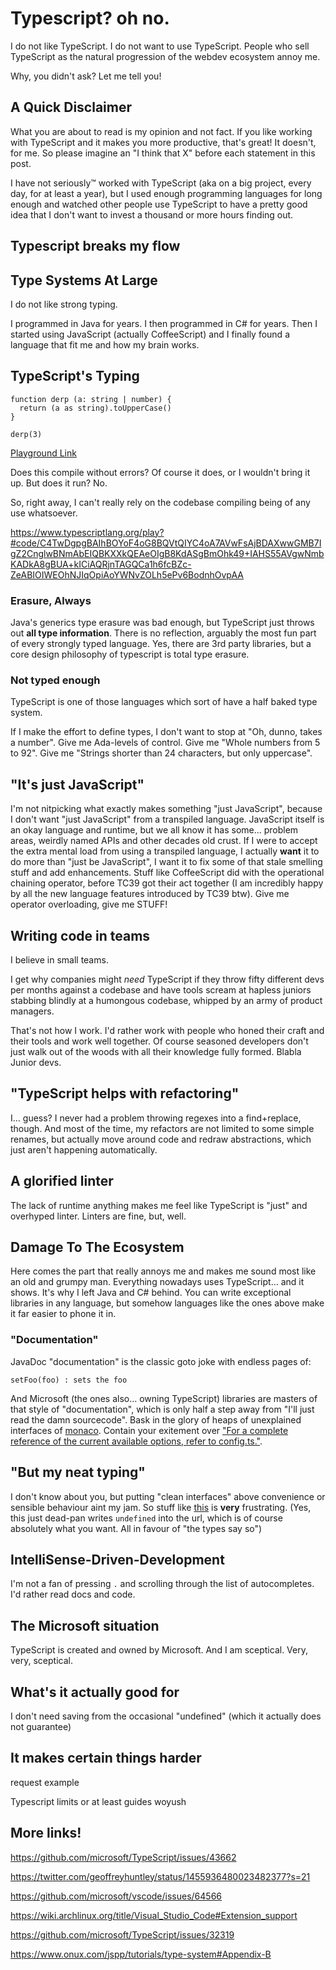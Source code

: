 # Typescript? oh no.

I do not like TypeScript.
I do not want to use TypeScript.
People who sell TypeScript as the natural progression of the webdev ecosystem annoy me.

Why, you didn't ask? Let me tell you!

## A Quick Disclaimer
What you are about to read is my opinion and not fact.
If you like working with TypeScript and it makes you more productive, that's great!
It doesn't, for me. So please imagine an "I think that X" before each statement in this post.

I have not seriously™ worked with TypeScript (aka on a big project, every day, for at least a year), but I used enough programming languages for long enough and watched other people use TypeScript to have a pretty good idea that I don't want to invest a thousand or more hours finding out.

## Typescript breaks my flow

## Type Systems At Large

I do not like strong typing.

I programmed in Java for years.
I then programmed in C# for years.
Then I started using JavaScript (actually CoffeeScript) and I finally found a language that fit me and how my brain works.

## TypeScript's Typing

```tsx
function derp (a: string | number) {
  return (a as string).toUpperCase()
}

derp(3)
```
[Playground Link](https://www.typescriptlang.org/play?#code/GYVwdgxgLglg9mABAEwKYCcAOiAUBDALkQGcp0YwBzRAH0TBAFsAjDASkQG8AoRRdVFBDok+RHmIkyFSmwB0UOAFVMmDAGEJqHG24BfbtzRYcAZjZA)

Does this compile without errors? Of course it does, or I wouldn't bring it up.
But does it run? No.

So, right away, I can't really rely on the codebase compiling being of any use whatsoever.

https://www.typescriptlang.org/play?#code/C4TwDgpgBAIhBOYoF4oG8BQVtQIYC4oA7AVwFsAjBDAXwwGMB7IgZ2CnglwBNmAbEIQBKXXkQEAeOIgB8KdASgBmOhk49+IAHS55AVgwNmbKADkA8gBUA+kICiAQRjnTAGQCa1h6fcBZc-ZeABIOIWEOhNJIqOpiAoYWNvZOLh5ePv6BodnhOvpAA


### Erasure, Always

Java's generics type erasure was bad enough, but TypeScript just throws out **all type information**.
There is no reflection, arguably the most fun part of every strongly typed language.
Yes, there are 3rd party libraries, but a core design philosophy of typescript is total type erasure.

### Not typed enough

TypeScript is one of those languages which sort of have a half baked type system.

If I make the effort to define types, I don't want to stop at "Oh, dunno, takes a number".
Give me Ada-levels of control. Give me "Whole numbers from 5 to 92". Give me "Strings shorter than 24 characters, but only uppercase".

## "It's just JavaScript"

I'm not nitpicking what exactly makes something "just JavaScript", because I don't want "just JavaScript" from a transpiled language.
JavaScript itself is an okay language and runtime, but we all know it has some… problem areas, weirdly named APIs and other decades old crust. If I were to accept the extra mental load from using a transpiled language, I actually **want** it to do more than "just be JavaScript", I want it to fix some of that stale smelling stuff and add enhancements.
Stuff like CoffeeScript did with the operational chaining operator, before TC39 got their act together (I am incredibly happy by all the new language features introduced by TC39 btw).
Give me operator overloading, give me STUFF!


## Writing code in teams

I believe in small teams.

I get why companies might *need* TypeScript if they throw fifty different devs per months against a codebase and have tools scream at hapless juniors stabbing blindly at a humongous codebase, whipped by an army of product managers.

That's not how I work.
I'd rather work with people who honed their craft and their tools and work well together.
Of course seasoned developers don't just walk out of the woods with all their knowledge fully formed. Blabla Junior devs.


## "TypeScript helps with refactoring"

I… guess? I never had a problem throwing regexes into a find+replace, though. And most of the time, my refactors are not limited to some simple renames, but actually move around code and redraw abstractions, which just aren't happening automatically.

## A glorified linter

The lack of runtime anything makes me feel like TypeScript is "just" and overhyped linter. Linters are fine, but, well.


## Damage To The Ecosystem

Here comes the part that really annoys me and makes me sound most like an old and grumpy man.
Everything nowadays uses TypeScript… and it shows. It's why I left Java and C# behind.
You can write exceptional libraries in any language, but somehow languages like the ones above make it far easier to phone it in.

### "Documentation"

JavaDoc "documentation" is the classic goto joke with endless pages of:

```
setFoo(foo) : sets the foo
```

And Microsoft (the ones also… owning TypeScript) libraries are masters of that style of "documentation", which is only half a step away from "I'll just read the damn sourcecode".
Bask in the glory of heaps of unexplained interfaces of [monaco](https://microsoft.github.io/monaco-editor/api/modules/monaco.editor.html). Contain your exitement over ["For a complete reference of the current available options, refer to config.ts."](https://github.com/vuejs/vitepress/blob/master/src/node/config.ts).

## "But my neat typing"

I don't know about you, but putting "clean interfaces" above convenience or sensible behaviour aint my jam.
So stuff like [this](https://github.com/vuejs/vue-router-next/issues/855) is **very** frustrating. (Yes, this just dead-pan writes `undefined` into the url, which is of course absolutely what you want. All in favour of "the types say so")

## IntelliSense-Driven-Development

I'm not a fan of pressing `.` and scrolling through the list of autocompletes. I'd rather read docs and code.

## The Microsoft situation

TypeScript is created and owned by Microsoft. And I am sceptical. Very, very, sceptical.

## What's it actually good for

I don't need saving from the occasional "undefined" (which it actually does not guarantee)

## It makes certain things harder

request example

Typescript limits or at least guides woyush

##  More links!

https://github.com/microsoft/TypeScript/issues/43662

https://twitter.com/geoffreyhuntley/status/1455936480023482377?s=21

https://github.com/microsoft/vscode/issues/64566

https://wiki.archlinux.org/title/Visual_Studio_Code#Extension_support

https://github.com/microsoft/TypeScript/issues/32319

https://www.onux.com/jspp/tutorials/type-system#Appendix-B
